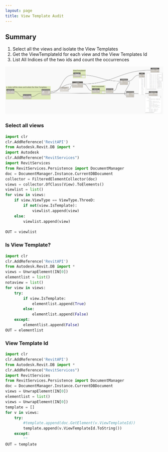 ```yaml
---
layout: page
title: View Template Audit
---
```



## Summary

1. Select all the views and isolate the View Templates
2. Get the ViewTemplateId for each view and the View Templates Id
3. List All Indices of the two ids and count the occurrences

<img src="/scripts/img/viewTemplates.PNG" width="900">

### Select all views
```python
import clr
clr.AddReference('RevitAPI')
from Autodesk.Revit.DB import *
import Autodesk
clr.AddReference("RevitServices")
import RevitServices
from RevitServices.Persistence import DocumentManager
doc = DocumentManager.Instance.CurrentDBDocument
collector = FilteredElementCollector(doc)
views = collector.OfClass(View).ToElements()
viewlist = list()
for view in views:
	if view.ViewType == ViewType.ThreeD:
		if not(view.IsTemplate):
			viewlist.append(view)
	else:
		viewlist.append(view)
		
OUT = viewlist
```

### Is View Template?

```python
import clr
clr.AddReference('RevitAPI')
from Autodesk.Revit.DB import *
views = UnwrapElement(IN[0])
elementlist = list()
notaview = list()
for view in views:
	try:
		if view.IsTemplate:
			elementlist.append(True)
		else:
			elementlist.append(False)
	except:
		elementlist.append(False)
OUT = elementlist
```

### View Template Id
```python
import clr
clr.AddReference('RevitAPI')
from Autodesk.Revit.DB import *
clr.AddReference("RevitServices")
import RevitServices
from RevitServices.Persistence import DocumentManager
doc = DocumentManager.Instance.CurrentDBDocument
views = UnwrapElement(IN[0])
elementlist = list()
views = UnwrapElement(IN[0])
template = []
for v in views:
	try:
		#template.append(doc.GetElement(v.ViewTemplateId))
		template.append(v.ViewTemplateId.ToString())
	except:
		""
OUT = template
```

